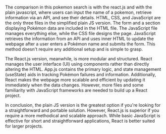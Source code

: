 The comparison in this pokemon search is with the react.js and with the plain javascript, where users can input the name of a pokemon, retrieve information via an API, and see their details. HTML, CSS, and JavaScript are the only three files in the simplified plain JS version. The form and a section displaying Pokémon data are included in the HTML file. The JavaScript file manages everything else, while the CSS file designs the page. JavaScript retrieves the information from an API and uses inner HTML to update the webpage after a user enters a Pokémon name and submits the form. This method doesn't require any additional setup and is simple to grasp.

The React.js version, meanwhile, is more modular and structured. React manages the user interface (UI) using components rather than directly altering the HTML. App.js contains the primary logic, and state management (useState) aids in tracking Pokémon failures and information. Additionally, React makes the webpage more scalable and efficient by updating it immediately when the data changes. However, more files and some familiarity with JavaScript frameworks are needed to build up a React project. 

In conclusion, the plain JS version is the greatest option if you're looking for a straightforward and portable solution. However, React.js is superior if you require a more methodical and scalable approach. While basic JavaScript is effective for short and straightforward applications, React is better suited for larger projects. 
